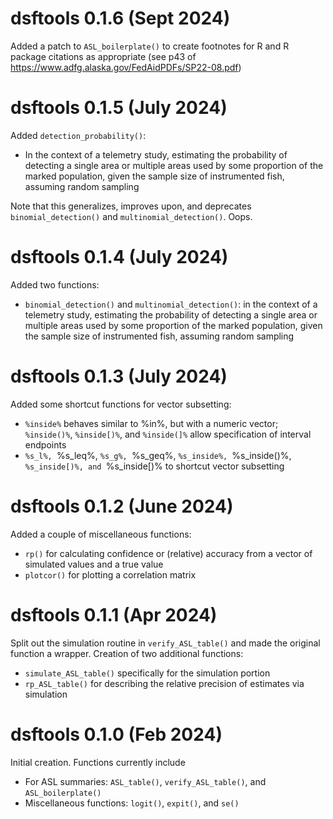 # dsftools 0.1.6 (Sept 2024)

Added a patch to `ASL_boilerplate()` to create footnotes for R and R package citations as appropriate (see p43 of https://www.adfg.alaska.gov/FedAidPDFs/SP22-08.pdf)

# dsftools 0.1.5 (July 2024)

Added `detection_probability()`:

* In the context of a telemetry study, estimating the probability of detecting a single area or multiple areas used by some proportion of the marked population, given the sample size of instrumented fish, assuming random sampling

Note that this generalizes, improves upon, and deprecates `binomial_detection()` and `multinomial_detection()`.  Oops.

# dsftools 0.1.4 (July 2024)

Added two functions:

* `binomial_detection()` and `multinomial_detection()`: in the context of a telemetry study, estimating the probability of detecting a single area or multiple areas used by some proportion of the marked population, given the sample size of instrumented fish, assuming random sampling

# dsftools 0.1.3 (July 2024)

Added some shortcut functions for vector subsetting:

* `%inside%` behaves similar to %in%, but with a numeric vector; `%inside()%`, `%inside[)%`, and `%inside(]%` allow specification of interval endpoints
* `%s_l%, `%s_leq%, `%s_g%, `%s_geq%, `%s_inside%, `%s_inside()%, `%s_inside[)%, and `%s_inside[)% to shortcut vector subsetting

# dsftools 0.1.2 (June 2024)

Added a couple of miscellaneous functions:

* `rp()` for calculating confidence or (relative) accuracy from a vector of simulated values and a true value
* `plotcor()` for plotting a correlation matrix

# dsftools 0.1.1 (Apr 2024)

Split out the simulation routine in `verify_ASL_table()` and made the original
function a wrapper.  Creation of two additional functions:

* `simulate_ASL_table()` specifically for the simulation portion
* `rp_ASL_table()` for describing the relative precision of estimates via simulation

# dsftools 0.1.0 (Feb 2024)

Initial creation.  Functions currently include

* For ASL summaries: `ASL_table()`, `verify_ASL_table()`, and `ASL_boilerplate()`
* Miscellaneous functions: `logit()`, `expit()`, and `se()`
